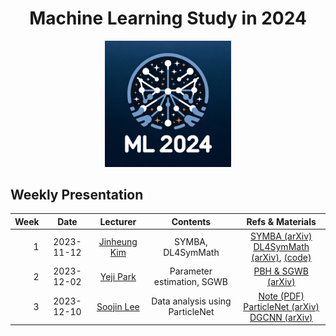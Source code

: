 <h1 align="center">Machine Learning Study in 2024</h1>

<p align="center">
   <img src="./ML2024_logo.png" width=40%>
</p>

## Weekly Presentation

| Week |    Date    |                      Lecturer                      |            Contents             |                                                                                                                     Refs & Materials                                                                                                                     |
|-----:|:----------:|:--------------------------------------------------:|:-------------------------------:|:--------------------------------------------------------------------------------------------------------------------------------------------------------------------------------------------------------------------------------------------------------:|
|    1 | 2023-11-12 | [Jinheung Kim](https://github.com/jinheungkim1216) |        SYMBA, DL4SymMath        |                                      [SYMBA (arXiv)](https://arxiv.org/abs/2206.08901)<br>[DL4SymMath (arXiv)](https://arxiv.org/abs/1912.01412), [(code)](https://github.com/facebookresearch/SymbolicMathematics)                                      |
|    2 | 2023-12-02 |      [Yeji Park](https://github.com/hiilynn)       |   Parameter estimation, SGWB    |                                                                                                  [PBH & SGWB (arXiv)](https://arxiv.org/abs/2107.02181)                                                                                                  |
|    3 | 2023-12-10 |      [Soojin Lee](https://github.com/LSJ957)       | Data analysis using ParticleNet | [Note (PDF)](https://www.dropbox.com/scl/fi/8j3lwe1lwmbp9zqs45c6q/week03_dataanalysisusingParticleNet.pdf?rlkey=p60wuayi4otj4o17cjmvs2xim&dl=0)<br>[ParticleNet (arXiv)](https://arxiv.org/abs/1902.08570)<br>[DGCNN (arXiv)](https://arxiv.org/abs/1801.07829) |
